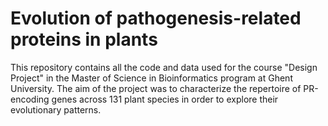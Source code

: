 # Evolution of pathogenesis-related proteins in plants
This repository contains all the code and data used for the course "Design Project" in the Master of Science in Bioinformatics program at Ghent University. The aim of the project was to characterize the repertoire of PR-encoding genes across 131 plant  species in order to  explore  their  evolutionary  patterns. 


